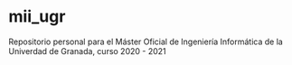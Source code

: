 # mii_ugr
Repositorio personal para el Máster Oficial de Ingeniería Informática de la Univerdad de Granada, curso 2020 - 2021
